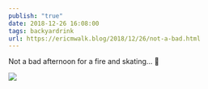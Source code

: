 ```yaml
---
publish: "true"
date: 2018-12-26 16:08:00
tags: backyardrink
url: https://ericmwalk.blog/2018/12/26/not-a-bad.html
---
```


Not a bad afternoon for a fire and skating... 🏒

![](https://ericmwalk.blog/uploads/2022/7cc6c540d4.jpg)